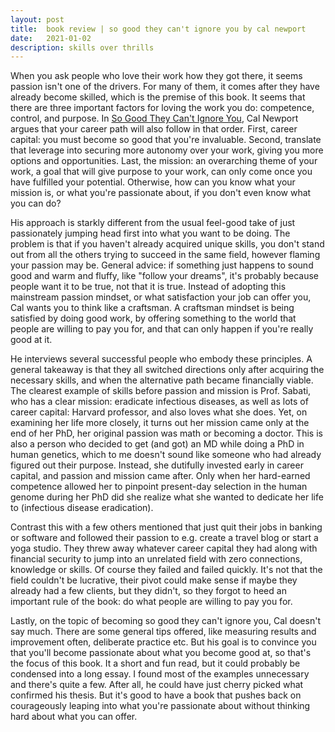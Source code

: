 ```yaml
---
layout: post
title:	book review | so good they can't ignore you by cal newport
date:   2021-01-02
description: skills over thrills
---
```

When you ask people who love their work how they got there, it seems passion isn't one of the drivers. For many of them, it comes after they have already become skilled, which is the premise of this book. It seems that there are three important factors for loving the work you do: competence, control, and purpose. In [So Good They Can't Ignore You](https://www.goodreads.com/book/show/13525945-so-good-they-can-t-ignore-you), Cal Newport argues that your career path will also follow in that order. First, career capital: you must become so good that you're invaluable. Second, translate that leverage into securing more autonomy over your work, giving you more options and opportunities. Last, the mission: an overarching theme of your work, a goal that will give purpose to your work, can only come once you have fulfilled your potential. Otherwise, how can you know what your mission is, or what you're passionate about, if you don't even know what you can do?

His approach is starkly different from the usual feel-good take of just passionately jumping head first into what you want to be doing. The problem is that if you haven't already acquired unique skills, you don't stand out from all the others trying to succeed in the same field, however flaming your passion may be. General advice: if something just happens to sound good and warm and fluffy, like "follow your dreams", it's probably because people want it to be true, not that it is true. Instead of adopting this mainstream passion mindset, or what satisfaction your job can offer you, Cal wants you to think like a craftsman. A craftsman mindset is being satisfied by doing good work, by offering something to the world that people are willing to pay you for, and that can only happen if you're really good at it. 

He interviews several successful people who embody these principles. A general takeaway is that they all switched directions only after acquiring the necessary skills, and when the alternative path became financially viable. The clearest example of skills before passion and mission is Prof. Sabati, who has a clear mission: eradicate infectious diseases, as well as lots of career capital: Harvard professor, and also loves what she does. Yet, on examining her life more closely, it turns out her mission came only at the end of her PhD, her original passion was math or becoming a doctor. This is also a person who decided to get (and got) an MD while doing a PhD in human genetics, which to me doesn't sound like someone who had already figured out their purpose. Instead, she dutifully invested early in career capital, and passion and mission came after. Only when her hard-earned competence allowed her to pinpoint present-day selection in the human genome during her PhD did she realize what she wanted to dedicate her life to (infectious disease eradication).

Contrast this with a few others mentioned that just quit their jobs in banking or software and followed their passion to e.g. create a travel blog or start a yoga studio. They threw away whatever career capital they had along with financial security to jump into an unrelated field with zero connections, knowledge or skills. Of course they failed and failed quickly. It's not that the field couldn't be lucrative, their pivot could make sense if maybe they already had a few clients, but they didn't, so they forgot to heed an important rule of the book: do what people are willing to pay you for.

Lastly, on the topic of becoming so good they can't ignore you, Cal doesn't say much. There are some general tips offered, like measuring results and improvement often, deliberate practice etc. But his goal is to convince you that you'll become passionate about what you become good at, so that's the focus of this book. It a short and fun read, but it could probably be condensed into a long essay. I found most of the examples unnecessary and there's quite a few. After all, he could have just cherry picked what confirmed his thesis. But it's good to have a book that pushes back on courageously leaping into what you're passionate about without thinking hard about what you can offer.